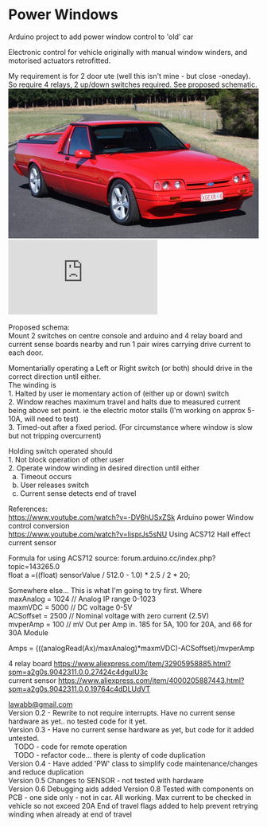 #  Power Windows 
Arduino project to add power window control to 'old' car

Electronic control for vehicle originally with manual window winders,
and motorised actuators retrofitted.

My requirement is for 2 door ute (well this isn't mine - but close -oneday). So require 4 relays, 2 up/down switches required.
See proposed schematic.  
 ![XR6XG.png](XR6XG.png)     
 ![Schem.pdf](https://github.com/lawabb/PowerWindows/blob/master/Schematic_Power%20Windows_Sheet_1_20191224233008.pdf)

Proposed schema:  
Mount 2 switches on centre console and arduino and 4 relay board and current sense boards nearby and run 1 pair wires 
  carrying drive current to each door.
  
  Momentarially operating a Left or Right switch (or both) should drive in the correct direction until either.  
  The winding is  
    1. Halted by user  ie momentary action of (either up or down) switch  
    2. Window reaches maximum travel and halts due to measured current being above set point. ie the electric motor stalls (I'm working on approx 5-10A, will need to test)  
    3. Timed-out after a fixed period. (For circumstance where window is slow but not tripping overcurrent)  
    
  Holding switch operated should  
    1. Not block operation of other user  
    2. Operate window winding in desired direction until either  
      &nbsp;&nbsp;a. Timeout occurs  
      &nbsp;&nbsp;b. User releases switch   
      &nbsp;&nbsp;c. Current sense detects end of travel
    
      
References:  
  https://www.youtube.com/watch?v=-DV6hUSxZSk   Arduino power Window control conversion  
  https://www.youtube.com/watch?v=lisprJs5sNU   Using ACS712 Hall effect current sensor  
  
  Formula for using ACS712
  source: forum.arduino.cc/index.php?topic=143265.0  
  float a =((float) sensorValue / 512.0 - 1.0) * 2.5 / 2 * 20;
  
  Somewhere else... This is what I'm going to try first. Where   
  maxAnalog = 1024  // Analog IP range 0-1023  
  maxmVDC = 5000    // DC voltage 0-5V  
  ACSoffset = 2500    // Nominal voltage with zero current (2.5V)  
  mvperAmp = 100 // mV Out per Amp in. 185 for 5A, 100 for 20A, and 66 for 30A Module  
  
  Amps = (((analogRead(Ax)/maxAnalog)*maxmVDC)-ACSoffset)/mvperAmp  
    
  4 relay board https://www.aliexpress.com/item/32905958885.html?spm=a2g0s.9042311.0.0.27424c4dgulU3c  
  current sensor https://www.aliexpress.com/item/4000205887443.html?spm=a2g0s.9042311.0.0.19764c4dDLUdVT
   
lawabb@gmail.com  
Version 0.2  - Rewrite to not require interrupts. Have no current sense hardware as yet.. no tested code for it yet.  
Version 0.3  - Have no current sense hardware as yet, but code for it added untested.  
&nbsp;&nbsp; TODO - code for remote operation  
&nbsp;&nbsp; TODO - refactor code... there is plenty of code duplication  
Version 0.4 - Have added 'PW' class to simplify code maintenance/changes and reduce duplication  
Version 0.5  Changes to  SENSOR - not tested with hardware  
Version 0.6 Debugging aids added 
Version 0.8 Tested with components on PCB - one side only - not in car. All working. Max current to be checked in vehicle so not exceed 20A 
            End of travel flags added to help prevent retrying winding when already at end of travel
